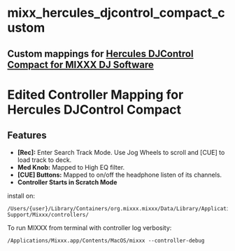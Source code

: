 # mixx_hercules_djcontrol_compact_custom
## Custom mappings for [Hercules DJControl Compact for MIXXX DJ Software](https://github.com/mixxxdj/mixxx)


# Edited Controller Mapping for Hercules DJControl Compact

## Features

- **[Rec]:** Enter Search Track Mode. Use Jog Wheels to scroll and [CUE] to load track to deck.
- **Med Knob:** Mapped to High EQ filter.
- **[CUE] Buttons:** Mapped to on/off the headphone listen of its channels.
- **Controller Starts in Scratch Mode**


install on:
```
/Users/{user}/Library/Containers/org.mixxx.mixxx/Data/Library/Application Support/Mixxx/controllers/
```

To run MIXXX from terminal with controller log verbosity:

```
/Applications/Mixxx.app/Contents/MacOS/mixxx --controller-debug
```
